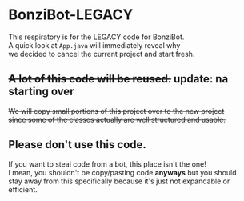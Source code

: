 # BonziBot-LEGACY
This respiratory is for the LEGACY code for BonziBot.<br/>
A quick look at `App.java` will immediately reveal why<br/>
we decided to cancel the current project and start fresh.

## ~~A lot of this code will be reused.~~ update: na starting over
~~We will copy small portions of this project over to the new project<br/>
since some of the classes actually are well structured and usable.~~

## Please don't use this code.
If you want to steal code from a bot, this place isn't the one!<br/>
I mean, you shouldn't be copy/pasting code <b>anyways</b> but you should<br/>
stay away from this specifically because it's just not expandable or efficient.
